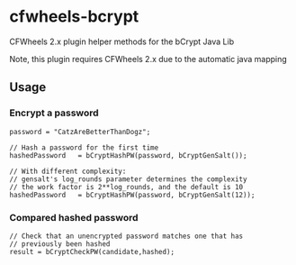 # cfwheels-bcrypt

CFWheels 2.x plugin helper methods for the bCrypt Java Lib

Note, this plugin requires CFWheels 2.x due to the automatic java mapping

## Usage

### Encrypt a password

```
password = "CatzAreBetterThanDogz";

// Hash a password for the first time
hashedPassword   = bCryptHashPW(password, bCryptGenSalt());

// With different complexity:
// gensalt's log_rounds parameter determines the complexity
// the work factor is 2**log_rounds, and the default is 10
hashedPassword   = bCryptHashPW(password, bCryptGenSalt(12));
```

### Compared hashed password

```
// Check that an unencrypted password matches one that has
// previously been hashed
result = bCryptCheckPW(candidate,hashed);
```
